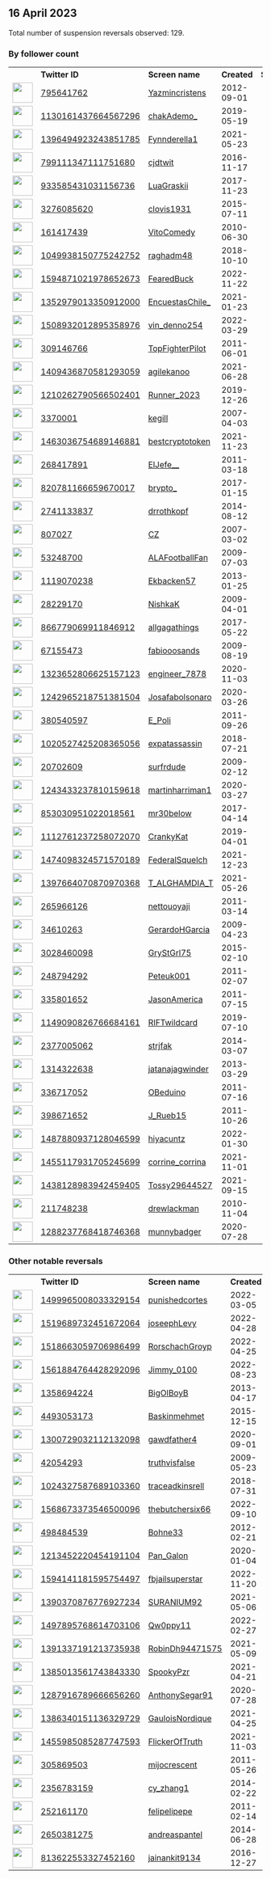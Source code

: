 
## 16 April 2023
Total number of suspension reversals observed: 129.

### By follower count
<table><tr><th></th><th align="left">Twitter ID</th><th align="left">Screen name</th>
<th align="left">Created</th><th align="left">Status</th><th align="left">Suspended</th><th align="left">Followers</th>
<tr><td><a href="https://pbs.twimg.com/profile_images/1579664612798103555/HyyEYmya_normal.jpg"><img src="https://pbs.twimg.com/profile_images/1579664612798103555/HyyEYmya_normal.jpg" width="40px" height="40px" align="center"/></a></td><td><a href="https://twitter.com/intent/user?user_id=795641762">795641762</a></td><td><a href="https://twitter.com/Yazmincristens">Yazmincristens</a></td><td>2012-09-01</td><td align="center"></td><td>2022-12-15</td><td>282000</td></tr>
<tr><td><a href="https://pbs.twimg.com/profile_images/1387607298000965637/tkTOHIhD_normal.jpg"><img src="https://pbs.twimg.com/profile_images/1387607298000965637/tkTOHIhD_normal.jpg" width="40px" height="40px" align="center"/></a></td><td><a href="https://twitter.com/intent/user?user_id=1130161437664567296">1130161437664567296</a></td><td><a href="https://twitter.com/chakAdemo_">chakAdemo_</a></td><td>2019-05-19</td><td align="center"></td><td></td><td>96646</td></tr>
<tr><td><a href="https://pbs.twimg.com/profile_images/1645924809363054593/ytAg6ShN_normal.jpg"><img src="https://pbs.twimg.com/profile_images/1645924809363054593/ytAg6ShN_normal.jpg" width="40px" height="40px" align="center"/></a></td><td><a href="https://twitter.com/intent/user?user_id=1396494923243851785">1396494923243851785</a></td><td><a href="https://twitter.com/Fynnderella1">Fynnderella1</a></td><td>2021-05-23</td><td align="center"></td><td>2023-04-13</td><td>89408</td></tr>
<tr><td><a href="https://pbs.twimg.com/profile_images/1345095742189277184/n5rIMleh_normal.jpg"><img src="https://pbs.twimg.com/profile_images/1345095742189277184/n5rIMleh_normal.jpg" width="40px" height="40px" align="center"/></a></td><td><a href="https://twitter.com/intent/user?user_id=799111347111751680">799111347111751680</a></td><td><a href="https://twitter.com/cjdtwit">cjdtwit</a></td><td>2016-11-17</td><td align="center"></td><td></td><td>62854</td></tr>
<tr><td><a href="https://pbs.twimg.com/profile_images/1622294772219088898/yYa2_xeC_normal.jpg"><img src="https://pbs.twimg.com/profile_images/1622294772219088898/yYa2_xeC_normal.jpg" width="40px" height="40px" align="center"/></a></td><td><a href="https://twitter.com/intent/user?user_id=933585431031156736">933585431031156736</a></td><td><a href="https://twitter.com/LuaGraskii">LuaGraskii</a></td><td>2017-11-23</td><td align="center"></td><td>2023-03-09</td><td>62047</td></tr>
<tr><td><a href="https://pbs.twimg.com/profile_images/1647672984457420800/DH-UbraJ_normal.jpg"><img src="https://pbs.twimg.com/profile_images/1647672984457420800/DH-UbraJ_normal.jpg" width="40px" height="40px" align="center"/></a></td><td><a href="https://twitter.com/intent/user?user_id=3276085620">3276085620</a></td><td><a href="https://twitter.com/clovis1931">clovis1931</a></td><td>2015-07-11</td><td align="center"></td><td></td><td>30603</td></tr>
<tr><td><a href="https://pbs.twimg.com/profile_images/1664371212917825536/vDcQ0HHd_normal.jpg"><img src="https://pbs.twimg.com/profile_images/1664371212917825536/vDcQ0HHd_normal.jpg" width="40px" height="40px" align="center"/></a></td><td><a href="https://twitter.com/intent/user?user_id=161417439">161417439</a></td><td><a href="https://twitter.com/VitoComedy">VitoComedy</a></td><td>2010-06-30</td><td align="center"></td><td>2023-04-14</td><td>25018</td></tr>
<tr><td><a href="https://pbs.twimg.com/profile_images/1245695031316492289/1ugqFv3M_normal.jpg"><img src="https://pbs.twimg.com/profile_images/1245695031316492289/1ugqFv3M_normal.jpg" width="40px" height="40px" align="center"/></a></td><td><a href="https://twitter.com/intent/user?user_id=1049938150775242752">1049938150775242752</a></td><td><a href="https://twitter.com/raghadm48">raghadm48</a></td><td>2018-10-10</td><td align="center"></td><td>2023-03-23</td><td>21418</td></tr>
<tr><td><a href="https://pbs.twimg.com/profile_images/1619575230766219265/RxvNB6NK_normal.jpg"><img src="https://pbs.twimg.com/profile_images/1619575230766219265/RxvNB6NK_normal.jpg" width="40px" height="40px" align="center"/></a></td><td><a href="https://twitter.com/intent/user?user_id=1594871021978652673">1594871021978652673</a></td><td><a href="https://twitter.com/FearedBuck">FearedBuck</a></td><td>2022-11-22</td><td align="center"></td><td>2023-04-12</td><td>20758</td></tr>
<tr><td><a href="https://pbs.twimg.com/profile_images/1663758939694026752/X92CMdy4_normal.jpg"><img src="https://pbs.twimg.com/profile_images/1663758939694026752/X92CMdy4_normal.jpg" width="40px" height="40px" align="center"/></a></td><td><a href="https://twitter.com/intent/user?user_id=1352979013350912000">1352979013350912000</a></td><td><a href="https://twitter.com/EncuestasChile_">EncuestasChile_</a></td><td>2021-01-23</td><td align="center"></td><td>2022-05-03</td><td>16782</td></tr>
<tr><td><a href="https://pbs.twimg.com/profile_images/1661076588396412928/mhrfRA2z_normal.jpg"><img src="https://pbs.twimg.com/profile_images/1661076588396412928/mhrfRA2z_normal.jpg" width="40px" height="40px" align="center"/></a></td><td><a href="https://twitter.com/intent/user?user_id=1508932012895358976">1508932012895358976</a></td><td><a href="https://twitter.com/vin_denno254">vin_denno254</a></td><td>2022-03-29</td><td align="center"></td><td>2023-04-01</td><td>11764</td></tr>
<tr><td><a href="https://pbs.twimg.com/profile_images/1647795187429826561/qR3QboYs_normal.jpg"><img src="https://pbs.twimg.com/profile_images/1647795187429826561/qR3QboYs_normal.jpg" width="40px" height="40px" align="center"/></a></td><td><a href="https://twitter.com/intent/user?user_id=309146766">309146766</a></td><td><a href="https://twitter.com/TopFighterPilot">TopFighterPilot</a></td><td>2011-06-01</td><td align="center"></td><td></td><td>10602</td></tr>
<tr><td><a href="https://pbs.twimg.com/profile_images/1654041878226952193/GGINTHuR_normal.jpg"><img src="https://pbs.twimg.com/profile_images/1654041878226952193/GGINTHuR_normal.jpg" width="40px" height="40px" align="center"/></a></td><td><a href="https://twitter.com/intent/user?user_id=1409436870581293059">1409436870581293059</a></td><td><a href="https://twitter.com/agilekanoo">agilekanoo</a></td><td>2021-06-28</td><td align="center"></td><td>2023-03-26</td><td>8293</td></tr>
<tr><td><a href="https://pbs.twimg.com/profile_images/1641067861274767360/X6hkJ1Q9_normal.jpg"><img src="https://pbs.twimg.com/profile_images/1641067861274767360/X6hkJ1Q9_normal.jpg" width="40px" height="40px" align="center"/></a></td><td><a href="https://twitter.com/intent/user?user_id=1210262790566502401">1210262790566502401</a></td><td><a href="https://twitter.com/Runner_2023">Runner_2023</a></td><td>2019-12-26</td><td align="center"></td><td>2022-07-19</td><td>7871</td></tr>
<tr><td><a href="https://pbs.twimg.com/profile_images/1593562158335660035/_YzCKhOd_normal.jpg"><img src="https://pbs.twimg.com/profile_images/1593562158335660035/_YzCKhOd_normal.jpg" width="40px" height="40px" align="center"/></a></td><td><a href="https://twitter.com/intent/user?user_id=3370001">3370001</a></td><td><a href="https://twitter.com/kegill">kegill</a></td><td>2007-04-03</td><td align="center"></td><td>2023-04-14</td><td>7678</td></tr>
<tr><td><a href="https://pbs.twimg.com/profile_images/1625497381512048640/5-lqk98b_normal.jpg"><img src="https://pbs.twimg.com/profile_images/1625497381512048640/5-lqk98b_normal.jpg" width="40px" height="40px" align="center"/></a></td><td><a href="https://twitter.com/intent/user?user_id=1463036754689146881">1463036754689146881</a></td><td><a href="https://twitter.com/bestcryptotoken">bestcryptotoken</a></td><td>2021-11-23</td><td align="center"></td><td>2023-03-28</td><td>7312</td></tr>
<tr><td><a href="https://pbs.twimg.com/profile_images/1321407595287093249/kf1g6TcA_normal.jpg"><img src="https://pbs.twimg.com/profile_images/1321407595287093249/kf1g6TcA_normal.jpg" width="40px" height="40px" align="center"/></a></td><td><a href="https://twitter.com/intent/user?user_id=268417891">268417891</a></td><td><a href="https://twitter.com/ElJefe__">ElJefe__</a></td><td>2011-03-18</td><td align="center"></td><td>2022-12-28</td><td>6645</td></tr>
<tr><td><a href="https://pbs.twimg.com/profile_images/1647353880651374594/eji2dGzi_normal.jpg"><img src="https://pbs.twimg.com/profile_images/1647353880651374594/eji2dGzi_normal.jpg" width="40px" height="40px" align="center"/></a></td><td><a href="https://twitter.com/intent/user?user_id=820781166659670017">820781166659670017</a></td><td><a href="https://twitter.com/brypto_">brypto_</a></td><td>2017-01-15</td><td align="center"></td><td>2022-05-11</td><td>6524</td></tr>
<tr><td><a href="https://pbs.twimg.com/profile_images/1590750761914343426/rPOqRruU_normal.jpg"><img src="https://pbs.twimg.com/profile_images/1590750761914343426/rPOqRruU_normal.jpg" width="40px" height="40px" align="center"/></a></td><td><a href="https://twitter.com/intent/user?user_id=2741133837">2741133837</a></td><td><a href="https://twitter.com/drrothkopf">drrothkopf</a></td><td>2014-08-12</td><td align="center"></td><td>2023-04-13</td><td>6002</td></tr>
<tr><td><a href="https://pbs.twimg.com/profile_images/1646485441745506305/xktJFL5u_normal.jpg"><img src="https://pbs.twimg.com/profile_images/1646485441745506305/xktJFL5u_normal.jpg" width="40px" height="40px" align="center"/></a></td><td><a href="https://twitter.com/intent/user?user_id=807027">807027</a></td><td><a href="https://twitter.com/CZ">CZ</a></td><td>2007-03-02</td><td align="center"></td><td>2023-03-16</td><td>5505</td></tr>
<tr><td><a href="https://pbs.twimg.com/profile_images/1649790058025590786/VRg5ilUg_normal.jpg"><img src="https://pbs.twimg.com/profile_images/1649790058025590786/VRg5ilUg_normal.jpg" width="40px" height="40px" align="center"/></a></td><td><a href="https://twitter.com/intent/user?user_id=53248700">53248700</a></td><td><a href="https://twitter.com/ALAFootballFan">ALAFootballFan</a></td><td>2009-07-03</td><td align="center"></td><td></td><td>5478</td></tr>
<tr><td><a href="https://pbs.twimg.com/profile_images/876817538675601408/yG-asE3c_normal.jpg"><img src="https://pbs.twimg.com/profile_images/876817538675601408/yG-asE3c_normal.jpg" width="40px" height="40px" align="center"/></a></td><td><a href="https://twitter.com/intent/user?user_id=1119070238">1119070238</a></td><td><a href="https://twitter.com/Ekbacken57">Ekbacken57</a></td><td>2013-01-25</td><td align="center"></td><td></td><td>5121</td></tr>
<tr><td><a href="https://pbs.twimg.com/profile_images/1247508002741129216/hGetziCC_normal.jpg"><img src="https://pbs.twimg.com/profile_images/1247508002741129216/hGetziCC_normal.jpg" width="40px" height="40px" align="center"/></a></td><td><a href="https://twitter.com/intent/user?user_id=28229170">28229170</a></td><td><a href="https://twitter.com/NishkaK">NishkaK</a></td><td>2009-04-01</td><td align="center"></td><td></td><td>4514</td></tr>
<tr><td><a href="https://pbs.twimg.com/profile_images/1644349692992536577/IPl5Dz1y_normal.jpg"><img src="https://pbs.twimg.com/profile_images/1644349692992536577/IPl5Dz1y_normal.jpg" width="40px" height="40px" align="center"/></a></td><td><a href="https://twitter.com/intent/user?user_id=866779069911846912">866779069911846912</a></td><td><a href="https://twitter.com/allgagathings">allgagathings</a></td><td>2017-05-22</td><td align="center"></td><td>2023-04-12</td><td>4445</td></tr>
<tr><td><a href="https://pbs.twimg.com/profile_images/1152553795253133312/pJHQMBe3_normal.jpg"><img src="https://pbs.twimg.com/profile_images/1152553795253133312/pJHQMBe3_normal.jpg" width="40px" height="40px" align="center"/></a></td><td><a href="https://twitter.com/intent/user?user_id=67155473">67155473</a></td><td><a href="https://twitter.com/fabiooosands">fabiooosands</a></td><td>2009-08-19</td><td align="center"></td><td>2022-09-22</td><td>4158</td></tr>
<tr><td><a href="https://pbs.twimg.com/profile_images/1505347117287718912/a2eYgUqU_normal.jpg"><img src="https://pbs.twimg.com/profile_images/1505347117287718912/a2eYgUqU_normal.jpg" width="40px" height="40px" align="center"/></a></td><td><a href="https://twitter.com/intent/user?user_id=1323652806625157123">1323652806625157123</a></td><td><a href="https://twitter.com/engineer_7878">engineer_7878</a></td><td>2020-11-03</td><td align="center"></td><td>2022-09-29</td><td>3367</td></tr>
<tr><td><a href="https://pbs.twimg.com/profile_images/1653885929671602177/cjivPQpM_normal.jpg"><img src="https://pbs.twimg.com/profile_images/1653885929671602177/cjivPQpM_normal.jpg" width="40px" height="40px" align="center"/></a></td><td><a href="https://twitter.com/intent/user?user_id=1242965218751381504">1242965218751381504</a></td><td><a href="https://twitter.com/Josafabolsonaro">Josafabolsonaro</a></td><td>2020-03-26</td><td align="center"></td><td>2022-11-06</td><td>3058</td></tr>
<tr><td><a href="https://pbs.twimg.com/profile_images/1648275364119019523/5Hpr-eyi_normal.jpg"><img src="https://pbs.twimg.com/profile_images/1648275364119019523/5Hpr-eyi_normal.jpg" width="40px" height="40px" align="center"/></a></td><td><a href="https://twitter.com/intent/user?user_id=380540597">380540597</a></td><td><a href="https://twitter.com/E_Poli">E_Poli</a></td><td>2011-09-26</td><td align="center"></td><td>2023-04-08</td><td>3038</td></tr>
<tr><td><a href="https://pbs.twimg.com/profile_images/1648875355380260874/1RfYIgza_normal.jpg"><img src="https://pbs.twimg.com/profile_images/1648875355380260874/1RfYIgza_normal.jpg" width="40px" height="40px" align="center"/></a></td><td><a href="https://twitter.com/intent/user?user_id=1020527425208365056">1020527425208365056</a></td><td><a href="https://twitter.com/expatassassin">expatassassin</a></td><td>2018-07-21</td><td align="center"></td><td></td><td>2549</td></tr>
<tr><td><a href="https://pbs.twimg.com/profile_images/1647571873868271618/dQv1qr7k_normal.jpg"><img src="https://pbs.twimg.com/profile_images/1647571873868271618/dQv1qr7k_normal.jpg" width="40px" height="40px" align="center"/></a></td><td><a href="https://twitter.com/intent/user?user_id=20702609">20702609</a></td><td><a href="https://twitter.com/surfrdude">surfrdude</a></td><td>2009-02-12</td><td align="center"></td><td></td><td>2466</td></tr>
<tr><td><a href="https://pbs.twimg.com/profile_images/1318545251431182336/87kLHMVZ_normal.jpg"><img src="https://pbs.twimg.com/profile_images/1318545251431182336/87kLHMVZ_normal.jpg" width="40px" height="40px" align="center"/></a></td><td><a href="https://twitter.com/intent/user?user_id=1243433237810159618">1243433237810159618</a></td><td><a href="https://twitter.com/martinharriman1">martinharriman1</a></td><td>2020-03-27</td><td align="center"></td><td></td><td>2379</td></tr>
<tr><td><a href="https://pbs.twimg.com/profile_images/1564649422629519366/hB8cfY10_normal.jpg"><img src="https://pbs.twimg.com/profile_images/1564649422629519366/hB8cfY10_normal.jpg" width="40px" height="40px" align="center"/></a></td><td><a href="https://twitter.com/intent/user?user_id=853030951022018561">853030951022018561</a></td><td><a href="https://twitter.com/mr30below">mr30below</a></td><td>2017-04-14</td><td align="center"></td><td>2023-02-24</td><td>2325</td></tr>
<tr><td><a href="https://pbs.twimg.com/profile_images/1140414035734740994/XKOZoY8D_normal.png"><img src="https://pbs.twimg.com/profile_images/1140414035734740994/XKOZoY8D_normal.png" width="40px" height="40px" align="center"/></a></td><td><a href="https://twitter.com/intent/user?user_id=1112761237258072070">1112761237258072070</a></td><td><a href="https://twitter.com/CrankyKat">CrankyKat</a></td><td>2019-04-01</td><td align="center"></td><td></td><td>1713</td></tr>
<tr><td><a href="https://pbs.twimg.com/profile_images/1479995730572058626/y358RKfX_normal.jpg"><img src="https://pbs.twimg.com/profile_images/1479995730572058626/y358RKfX_normal.jpg" width="40px" height="40px" align="center"/></a></td><td><a href="https://twitter.com/intent/user?user_id=1474098324571570189">1474098324571570189</a></td><td><a href="https://twitter.com/FederalSquelch">FederalSquelch</a></td><td>2021-12-23</td><td align="center"></td><td>2022-03-23</td><td>1530</td></tr>
<tr><td><a href="https://pbs.twimg.com/profile_images/1528167813717929984/YeyXs_rr_normal.jpg"><img src="https://pbs.twimg.com/profile_images/1528167813717929984/YeyXs_rr_normal.jpg" width="40px" height="40px" align="center"/></a></td><td><a href="https://twitter.com/intent/user?user_id=1397664070870970368">1397664070870970368</a></td><td><a href="https://twitter.com/T_ALGHAMDIA_T">T_ALGHAMDIA_T</a></td><td>2021-05-26</td><td align="center"></td><td>2022-12-21</td><td>1519</td></tr>
<tr><td><a href="https://pbs.twimg.com/profile_images/1373005544647094273/1IzrRH7G_normal.jpg"><img src="https://pbs.twimg.com/profile_images/1373005544647094273/1IzrRH7G_normal.jpg" width="40px" height="40px" align="center"/></a></td><td><a href="https://twitter.com/intent/user?user_id=265966126">265966126</a></td><td><a href="https://twitter.com/nettouoyaji">nettouoyaji</a></td><td>2011-03-14</td><td align="center"></td><td>2023-04-06</td><td>1418</td></tr>
<tr><td><a href="https://pbs.twimg.com/profile_images/1570362274/flying-pig1_normal.jpg"><img src="https://pbs.twimg.com/profile_images/1570362274/flying-pig1_normal.jpg" width="40px" height="40px" align="center"/></a></td><td><a href="https://twitter.com/intent/user?user_id=34610263">34610263</a></td><td><a href="https://twitter.com/GerardoHGarcia">GerardoHGarcia</a></td><td>2009-04-23</td><td align="center"></td><td></td><td>1400</td></tr>
<tr><td><a href="https://pbs.twimg.com/profile_images/1660795440344756225/OMOrHYiz_normal.jpg"><img src="https://pbs.twimg.com/profile_images/1660795440344756225/OMOrHYiz_normal.jpg" width="40px" height="40px" align="center"/></a></td><td><a href="https://twitter.com/intent/user?user_id=3028460098">3028460098</a></td><td><a href="https://twitter.com/GryStGrl75">GryStGrl75</a></td><td>2015-02-10</td><td align="center"></td><td></td><td>1366</td></tr>
<tr><td><a href="https://pbs.twimg.com/profile_images/1086685609740111872/TT4hjtE4_normal.jpg"><img src="https://pbs.twimg.com/profile_images/1086685609740111872/TT4hjtE4_normal.jpg" width="40px" height="40px" align="center"/></a></td><td><a href="https://twitter.com/intent/user?user_id=248794292">248794292</a></td><td><a href="https://twitter.com/Peteuk001">Peteuk001</a></td><td>2011-02-07</td><td align="center"></td><td>2022-07-26</td><td>1329</td></tr>
<tr><td><a href="https://pbs.twimg.com/profile_images/1644395146648375297/Oig9b7a8_normal.jpg"><img src="https://pbs.twimg.com/profile_images/1644395146648375297/Oig9b7a8_normal.jpg" width="40px" height="40px" align="center"/></a></td><td><a href="https://twitter.com/intent/user?user_id=335801652">335801652</a></td><td><a href="https://twitter.com/JasonAmerica">JasonAmerica</a></td><td>2011-07-15</td><td align="center"></td><td>2023-04-13</td><td>1267</td></tr>
<tr><td><a href="https://pbs.twimg.com/profile_images/1662154363857403920/da0fVssw_normal.jpg"><img src="https://pbs.twimg.com/profile_images/1662154363857403920/da0fVssw_normal.jpg" width="40px" height="40px" align="center"/></a></td><td><a href="https://twitter.com/intent/user?user_id=1149090826766684161">1149090826766684161</a></td><td><a href="https://twitter.com/RIFTwildcard">RIFTwildcard</a></td><td>2019-07-10</td><td align="center"></td><td>2023-04-08</td><td>1215</td></tr>
<tr><td><a href="https://pbs.twimg.com/profile_images/1474261552303857669/lsTaPUxI_normal.jpg"><img src="https://pbs.twimg.com/profile_images/1474261552303857669/lsTaPUxI_normal.jpg" width="40px" height="40px" align="center"/></a></td><td><a href="https://twitter.com/intent/user?user_id=2377005062">2377005062</a></td><td><a href="https://twitter.com/strjfak">strjfak</a></td><td>2014-03-07</td><td align="center"></td><td>2022-03-24</td><td>1121</td></tr>
<tr><td><a href="https://pbs.twimg.com/profile_images/1601590603112124416/zGUnVE84_normal.jpg"><img src="https://pbs.twimg.com/profile_images/1601590603112124416/zGUnVE84_normal.jpg" width="40px" height="40px" align="center"/></a></td><td><a href="https://twitter.com/intent/user?user_id=1314322638">1314322638</a></td><td><a href="https://twitter.com/jatanajagwinder">jatanajagwinder</a></td><td>2013-03-29</td><td align="center"></td><td>2023-03-16</td><td>972</td></tr>
<tr><td><a href="https://pbs.twimg.com/profile_images/1566126364499009536/vHkzzDji_normal.jpg"><img src="https://pbs.twimg.com/profile_images/1566126364499009536/vHkzzDji_normal.jpg" width="40px" height="40px" align="center"/></a></td><td><a href="https://twitter.com/intent/user?user_id=336717052">336717052</a></td><td><a href="https://twitter.com/OBeduino">OBeduino</a></td><td>2011-07-16</td><td align="center"></td><td>2022-09-23</td><td>827</td></tr>
<tr><td><a href="https://pbs.twimg.com/profile_images/1368231356170436613/Wvecogmb_normal.jpg"><img src="https://pbs.twimg.com/profile_images/1368231356170436613/Wvecogmb_normal.jpg" width="40px" height="40px" align="center"/></a></td><td><a href="https://twitter.com/intent/user?user_id=398671652">398671652</a></td><td><a href="https://twitter.com/J_Rueb15">J_Rueb15</a></td><td>2011-10-26</td><td align="center"></td><td>2023-03-29</td><td>804</td></tr>
<tr><td><a href="https://pbs.twimg.com/profile_images/1647479210070474753/Wlm8W54F_normal.jpg"><img src="https://pbs.twimg.com/profile_images/1647479210070474753/Wlm8W54F_normal.jpg" width="40px" height="40px" align="center"/></a></td><td><a href="https://twitter.com/intent/user?user_id=1487880937128046599">1487880937128046599</a></td><td><a href="https://twitter.com/hiyacuntz">hiyacuntz</a></td><td>2022-01-30</td><td align="center"></td><td>2022-11-23</td><td>744</td></tr>
<tr><td><a href="https://abs.twimg.com/sticky/default_profile_images/default_profile_normal.png"><img src="https://abs.twimg.com/sticky/default_profile_images/default_profile_normal.png" width="40px" height="40px" align="center"/></a></td><td><a href="https://twitter.com/intent/user?user_id=1455117931705245699">1455117931705245699</a></td><td><a href="https://twitter.com/corrine_corrina">corrine_corrina</a></td><td>2021-11-01</td><td align="center"></td><td>2023-03-21</td><td>731</td></tr>
<tr><td><a href="https://pbs.twimg.com/profile_images/1523519506844643328/WTS3yxPQ_normal.jpg"><img src="https://pbs.twimg.com/profile_images/1523519506844643328/WTS3yxPQ_normal.jpg" width="40px" height="40px" align="center"/></a></td><td><a href="https://twitter.com/intent/user?user_id=1438128983942459405">1438128983942459405</a></td><td><a href="https://twitter.com/Tossy29644527">Tossy29644527</a></td><td>2021-09-15</td><td align="center"></td><td>2022-09-28</td><td>684</td></tr>
<tr><td><a href="https://pbs.twimg.com/profile_images/1647114392037896192/Rn6Esoue_normal.jpg"><img src="https://pbs.twimg.com/profile_images/1647114392037896192/Rn6Esoue_normal.jpg" width="40px" height="40px" align="center"/></a></td><td><a href="https://twitter.com/intent/user?user_id=211748238">211748238</a></td><td><a href="https://twitter.com/drewlackman">drewlackman</a></td><td>2010-11-04</td><td align="center"></td><td>2023-03-25</td><td>597</td></tr>
<tr><td><a href="https://pbs.twimg.com/profile_images/1366137724462366720/4BWIxwUt_normal.jpg"><img src="https://pbs.twimg.com/profile_images/1366137724462366720/4BWIxwUt_normal.jpg" width="40px" height="40px" align="center"/></a></td><td><a href="https://twitter.com/intent/user?user_id=1288237768418746368">1288237768418746368</a></td><td><a href="https://twitter.com/munnybadger">munnybadger</a></td><td>2020-07-28</td><td align="center"></td><td>2022-12-19</td><td>568</td></tr>
</table>

### Other notable reversals
<table><tr><th></th><th align="left">Twitter ID</th><th align="left">Screen name</th>
<th align="left">Created</th><th align="left">Status</th><th align="left">Suspended</th><th align="left">Followers</th>
<tr><td><a href="https://pbs.twimg.com/profile_images/1647615303986159618/6UMtqSIb_normal.jpg"><img src="https://pbs.twimg.com/profile_images/1647615303986159618/6UMtqSIb_normal.jpg" width="40px" height="40px" align="center"/></a></td><td><a href="https://twitter.com/intent/user?user_id=1499965008033329154">1499965008033329154</a></td><td><a href="https://twitter.com/punishedcortes">punishedcortes</a></td><td>2022-03-05</td><td align="center"></td><td>2022-10-30</td><td>336</td></tr>
<tr><td><a href="https://pbs.twimg.com/profile_images/1661628420525006849/n7ju-IaO_normal.jpg"><img src="https://pbs.twimg.com/profile_images/1661628420525006849/n7ju-IaO_normal.jpg" width="40px" height="40px" align="center"/></a></td><td><a href="https://twitter.com/intent/user?user_id=1519689732451672064">1519689732451672064</a></td><td><a href="https://twitter.com/joseephLevy">joseephLevy</a></td><td>2022-04-28</td><td align="center"></td><td>2023-04-08</td><td>427</td></tr>
<tr><td><a href="https://pbs.twimg.com/profile_images/1647310275907837954/0evF2jir_normal.jpg"><img src="https://pbs.twimg.com/profile_images/1647310275907837954/0evF2jir_normal.jpg" width="40px" height="40px" align="center"/></a></td><td><a href="https://twitter.com/intent/user?user_id=1518663059706986499">1518663059706986499</a></td><td><a href="https://twitter.com/RorschachGroyp">RorschachGroyp</a></td><td>2022-04-25</td><td align="center"></td><td>2022-09-02</td><td>384</td></tr>
<tr><td><a href="https://pbs.twimg.com/profile_images/1583933191399809024/nlewHfXb_normal.jpg"><img src="https://pbs.twimg.com/profile_images/1583933191399809024/nlewHfXb_normal.jpg" width="40px" height="40px" align="center"/></a></td><td><a href="https://twitter.com/intent/user?user_id=1561884764428292096">1561884764428292096</a></td><td><a href="https://twitter.com/Jimmy_0100">Jimmy_0100</a></td><td>2022-08-23</td><td align="center"></td><td>2023-02-13</td><td>70</td></tr>
<tr><td><a href="https://pbs.twimg.com/profile_images/1604373896718843905/r7veWTdW_normal.jpg"><img src="https://pbs.twimg.com/profile_images/1604373896718843905/r7veWTdW_normal.jpg" width="40px" height="40px" align="center"/></a></td><td><a href="https://twitter.com/intent/user?user_id=1358694224">1358694224</a></td><td><a href="https://twitter.com/BigOlBoyB">BigOlBoyB</a></td><td>2013-04-17</td><td align="center">🔒</td><td>2022-12-27</td><td>144</td></tr>
<tr><td><a href="https://pbs.twimg.com/profile_images/1549467716565729284/QbuAU-RY_normal.jpg"><img src="https://pbs.twimg.com/profile_images/1549467716565729284/QbuAU-RY_normal.jpg" width="40px" height="40px" align="center"/></a></td><td><a href="https://twitter.com/intent/user?user_id=4493053173">4493053173</a></td><td><a href="https://twitter.com/Baskinmehmet">Baskinmehmet</a></td><td>2015-12-15</td><td align="center"></td><td>2023-04-08</td><td>404</td></tr>
<tr><td><a href="https://pbs.twimg.com/profile_images/1589625372768772096/_06DLbO7_normal.jpg"><img src="https://pbs.twimg.com/profile_images/1589625372768772096/_06DLbO7_normal.jpg" width="40px" height="40px" align="center"/></a></td><td><a href="https://twitter.com/intent/user?user_id=1300729032112132098">1300729032112132098</a></td><td><a href="https://twitter.com/gawdfather4">gawdfather4</a></td><td>2020-09-01</td><td align="center"></td><td>2023-04-06</td><td>15</td></tr>
<tr><td><a href="https://pbs.twimg.com/profile_images/1657329437484908545/AF0F4L6d_normal.jpg"><img src="https://pbs.twimg.com/profile_images/1657329437484908545/AF0F4L6d_normal.jpg" width="40px" height="40px" align="center"/></a></td><td><a href="https://twitter.com/intent/user?user_id=42054293">42054293</a></td><td><a href="https://twitter.com/truthvisfalse">truthvisfalse</a></td><td>2009-05-23</td><td align="center"></td><td>2022-12-04</td><td>229</td></tr>
<tr><td><a href="https://pbs.twimg.com/profile_images/1643247236090822656/Gmf6gF-D_normal.jpg"><img src="https://pbs.twimg.com/profile_images/1643247236090822656/Gmf6gF-D_normal.jpg" width="40px" height="40px" align="center"/></a></td><td><a href="https://twitter.com/intent/user?user_id=1024327587689103360">1024327587689103360</a></td><td><a href="https://twitter.com/traceadkinsrell">traceadkinsrell</a></td><td>2018-07-31</td><td align="center"></td><td>2023-04-06</td><td>470</td></tr>
<tr><td><a href="https://pbs.twimg.com/profile_images/1590480069260021760/3pzSahhn_normal.jpg"><img src="https://pbs.twimg.com/profile_images/1590480069260021760/3pzSahhn_normal.jpg" width="40px" height="40px" align="center"/></a></td><td><a href="https://twitter.com/intent/user?user_id=1568673373546500096">1568673373546500096</a></td><td><a href="https://twitter.com/thebutchersix66">thebutchersix66</a></td><td>2022-09-10</td><td align="center"></td><td>2023-04-11</td><td>87</td></tr>
<tr><td><a href="https://pbs.twimg.com/profile_images/1577702679995744257/EaMl1VAy_normal.jpg"><img src="https://pbs.twimg.com/profile_images/1577702679995744257/EaMl1VAy_normal.jpg" width="40px" height="40px" align="center"/></a></td><td><a href="https://twitter.com/intent/user?user_id=498484539">498484539</a></td><td><a href="https://twitter.com/Bohne33">Bohne33</a></td><td>2012-02-21</td><td align="center"></td><td>2023-04-06</td><td>143</td></tr>
<tr><td><a href="https://pbs.twimg.com/profile_images/1647529986843082753/oRDX6vOU_normal.jpg"><img src="https://pbs.twimg.com/profile_images/1647529986843082753/oRDX6vOU_normal.jpg" width="40px" height="40px" align="center"/></a></td><td><a href="https://twitter.com/intent/user?user_id=1213452220454191104">1213452220454191104</a></td><td><a href="https://twitter.com/Pan_Galon">Pan_Galon</a></td><td>2020-01-04</td><td align="center"></td><td>2023-04-07</td><td>20</td></tr>
<tr><td><a href="https://pbs.twimg.com/profile_images/1656057798155808771/G-4JURrc_normal.jpg"><img src="https://pbs.twimg.com/profile_images/1656057798155808771/G-4JURrc_normal.jpg" width="40px" height="40px" align="center"/></a></td><td><a href="https://twitter.com/intent/user?user_id=1594141181595754497">1594141181595754497</a></td><td><a href="https://twitter.com/fbjailsuperstar">fbjailsuperstar</a></td><td>2022-11-20</td><td align="center"></td><td>2022-12-20</td><td>38</td></tr>
<tr><td><a href="https://pbs.twimg.com/profile_images/1547199245450633217/inFDsCn8_normal.jpg"><img src="https://pbs.twimg.com/profile_images/1547199245450633217/inFDsCn8_normal.jpg" width="40px" height="40px" align="center"/></a></td><td><a href="https://twitter.com/intent/user?user_id=1390370876776927234">1390370876776927234</a></td><td><a href="https://twitter.com/SURANIUM92">SURANIUM92</a></td><td>2021-05-06</td><td align="center"></td><td>2022-11-23</td><td>49</td></tr>
<tr><td><a href="https://pbs.twimg.com/profile_images/1647373297649065986/5OKPWDid_normal.jpg"><img src="https://pbs.twimg.com/profile_images/1647373297649065986/5OKPWDid_normal.jpg" width="40px" height="40px" align="center"/></a></td><td><a href="https://twitter.com/intent/user?user_id=1497895768614703106">1497895768614703106</a></td><td><a href="https://twitter.com/Qw0ppy11">Qw0ppy11</a></td><td>2022-02-27</td><td align="center">🚫</td><td>2022-07-06</td><td>70</td></tr>
<tr><td><a href="https://pbs.twimg.com/profile_images/1620086020841799682/pgOXEy1c_normal.jpg"><img src="https://pbs.twimg.com/profile_images/1620086020841799682/pgOXEy1c_normal.jpg" width="40px" height="40px" align="center"/></a></td><td><a href="https://twitter.com/intent/user?user_id=1391337191213735938">1391337191213735938</a></td><td><a href="https://twitter.com/RobinDh94471575">RobinDh94471575</a></td><td>2021-05-09</td><td align="center"></td><td>2023-04-05</td><td>93</td></tr>
<tr><td><a href="https://pbs.twimg.com/profile_images/1510011748832751634/qnCAteaK_normal.jpg"><img src="https://pbs.twimg.com/profile_images/1510011748832751634/qnCAteaK_normal.jpg" width="40px" height="40px" align="center"/></a></td><td><a href="https://twitter.com/intent/user?user_id=1385013561743843330">1385013561743843330</a></td><td><a href="https://twitter.com/SpookyPzr">SpookyPzr</a></td><td>2021-04-21</td><td align="center"></td><td>2022-07-07</td><td>413</td></tr>
<tr><td><a href="https://pbs.twimg.com/profile_images/1287955520511512577/Rt21kzGw_normal.jpg"><img src="https://pbs.twimg.com/profile_images/1287955520511512577/Rt21kzGw_normal.jpg" width="40px" height="40px" align="center"/></a></td><td><a href="https://twitter.com/intent/user?user_id=1287916789666656260">1287916789666656260</a></td><td><a href="https://twitter.com/AnthonySegar91">AnthonySegar91</a></td><td>2020-07-28</td><td align="center"></td><td>2022-12-01</td><td>46</td></tr>
<tr><td><a href="https://pbs.twimg.com/profile_images/1663328706931171328/ozGBnUQS_normal.jpg"><img src="https://pbs.twimg.com/profile_images/1663328706931171328/ozGBnUQS_normal.jpg" width="40px" height="40px" align="center"/></a></td><td><a href="https://twitter.com/intent/user?user_id=1386340151136329729">1386340151136329729</a></td><td><a href="https://twitter.com/GauloisNordique">GauloisNordique</a></td><td>2021-04-25</td><td align="center"></td><td>2022-04-05</td><td>501</td></tr>
<tr><td><a href="https://pbs.twimg.com/profile_images/1511850117732749314/t61YT9yK_normal.jpg"><img src="https://pbs.twimg.com/profile_images/1511850117732749314/t61YT9yK_normal.jpg" width="40px" height="40px" align="center"/></a></td><td><a href="https://twitter.com/intent/user?user_id=1455985085287747593">1455985085287747593</a></td><td><a href="https://twitter.com/FlickerOfTruth">FlickerOfTruth</a></td><td>2021-11-03</td><td align="center"></td><td>2022-09-19</td><td>131</td></tr>
<tr><td><a href="https://pbs.twimg.com/profile_images/1647365295512666112/_0dL2FkA_normal.jpg"><img src="https://pbs.twimg.com/profile_images/1647365295512666112/_0dL2FkA_normal.jpg" width="40px" height="40px" align="center"/></a></td><td><a href="https://twitter.com/intent/user?user_id=305869503">305869503</a></td><td><a href="https://twitter.com/mijocrescent">mijocrescent</a></td><td>2011-05-26</td><td align="center"></td><td>2023-04-08</td><td>112</td></tr>
<tr><td><a href="https://pbs.twimg.com/profile_images/1643651708390604805/Xg2pCiR6_normal.jpg"><img src="https://pbs.twimg.com/profile_images/1643651708390604805/Xg2pCiR6_normal.jpg" width="40px" height="40px" align="center"/></a></td><td><a href="https://twitter.com/intent/user?user_id=2356783159">2356783159</a></td><td><a href="https://twitter.com/cy_zhang1">cy_zhang1</a></td><td>2014-02-22</td><td align="center">🚫</td><td>2023-04-08</td><td>7</td></tr>
<tr><td><a href="https://pbs.twimg.com/profile_images/1646363426694787072/TEnICaNe_normal.jpg"><img src="https://pbs.twimg.com/profile_images/1646363426694787072/TEnICaNe_normal.jpg" width="40px" height="40px" align="center"/></a></td><td><a href="https://twitter.com/intent/user?user_id=252161170">252161170</a></td><td><a href="https://twitter.com/felipelipepe">felipelipepe</a></td><td>2011-02-14</td><td align="center"></td><td>2023-03-27</td><td>72</td></tr>
<tr><td><a href="https://pbs.twimg.com/profile_images/1646395443046129664/rngu1ZZZ_normal.jpg"><img src="https://pbs.twimg.com/profile_images/1646395443046129664/rngu1ZZZ_normal.jpg" width="40px" height="40px" align="center"/></a></td><td><a href="https://twitter.com/intent/user?user_id=2650381275">2650381275</a></td><td><a href="https://twitter.com/andreaspantel">andreaspantel</a></td><td>2014-06-28</td><td align="center"></td><td>2023-04-04</td><td>259</td></tr>
<tr><td><a href="https://pbs.twimg.com/profile_images/1617682935288848384/j460puiN_normal.jpg"><img src="https://pbs.twimg.com/profile_images/1617682935288848384/j460puiN_normal.jpg" width="40px" height="40px" align="center"/></a></td><td><a href="https://twitter.com/intent/user?user_id=813622553327452160">813622553327452160</a></td><td><a href="https://twitter.com/jainankit9134">jainankit9134</a></td><td>2016-12-27</td><td align="center"></td><td>2023-04-11</td><td>18</td></tr>
</table>
